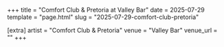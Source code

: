 +++
title = "Comfort Club & Pretoria at Valley Bar"
date = 2025-07-29
template = "page.html"
slug = "2025-07-29-comfort-club-pretoria"

[extra]
artist = "Comfort Club & Pretoria"
venue = "Valley Bar"
venue_url = ""
+++
